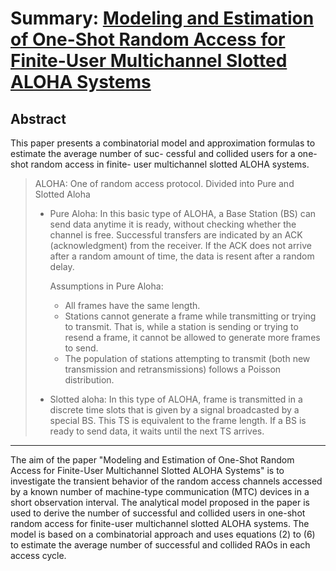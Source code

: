 # Summary: [Modeling and Estimation of One-Shot Random Access for Finite-User Multichannel Slotted ALOHA Systems](https://ieeexplore.ieee.org/document/6211364)

## Abstract
This paper presents a combinatorial model and approximation formulas to estimate the average number of suc- cessful and collided users for a one-shot random access in finite- user multichannel slotted ALOHA systems.
>ALOHA: One of random access protocol. Divided into Pure and Slotted Aloha
>
> - Pure Aloha: In this basic type of ALOHA, a Base Station (BS) can send data anytime it is ready, without checking whether the channel is free. Successful transfers are indicated by an ACK (acknowledgment) from the receiver. If the ACK does not arrive after a random amount of time, the data is resent after a random delay.
>
>   Assumptions in Pure Aloha:
>
>   - All frames have the same length.
>   - Stations cannot generate a frame while transmitting or trying to transmit. That is, while a station is sending or trying to resend a frame, it cannot be allowed to generate more frames to send.
>   - The population of stations attempting to transmit (both new transmission and retransmissions) follows a Poisson distribution.
>
> - Slotted aloha: In this type of ALOHA, frame is transmitted in a discrete time slots that is given by a signal broadcasted by a special BS. This TS is equivalent to the frame length. If a BS is ready to send data, it waits until the next TS arrives. 

---

The aim of the paper "Modeling and Estimation of One-Shot Random Access for Finite-User Multichannel Slotted ALOHA Systems" is to investigate the transient behavior of the random access channels accessed by a known number of machine-type communication (MTC) devices in a short observation interval. The analytical model proposed in the paper is used to derive the number of successful and collided users in one-shot random access for finite-user multichannel slotted ALOHA systems. The model is based on a combinatorial approach and uses equations (2) to (6) to estimate the average number of successful and collided RAOs in each access cycle.
